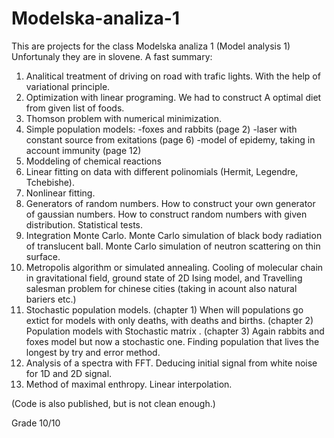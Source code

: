 # Modelska-analiza-1

This are projects for the class Modelska analiza 1 (Model analysis 1)
Unfortunaly they are in slovene. A fast summary:
1. Analitical treatment of driving on road with trafic lights. With the help of variational principle.
2. Optimization with linear programing. We had to construct A optimal diet from given list of foods.
3. Thomson problem with numerical minimization.
4. Simple population models: -foxes and rabbits (page 2)
                             -laser with constant source from exitations (page 6)
                             -model of epidemy, taking in account immunity (page 12)
5. Moddeling of chemical reactions
6. Linear fitting on data with different polinomials (Hermit, Legendre, Tchebishe). 
7. Nonlinear fitting.
8. Generators of random numbers. How to construct your own generator of gaussian numbers. How to construct random numbers with given distribution. Statistical tests.
9. Integration Monte Carlo. Monte Carlo simulation of black body radiation of translucent ball. Monte Carlo simulation of neutron scattering on thin surface.
10. Metropolis algorithm or simulated annealing. Cooling of molecular chain in gravitational field, ground state of 2D Ising model, and Travelling salesman problem for chinese cities (taking in acount also natural bariers etc.)
11. Stochastic population models. (chapter 1) When will populations go extict for models with only deaths, with deaths and births.
                                  (chapter 2) Population models with Stochastic matrix .
                                  (chapter 3) Again rabbits and foxes model but now a stochastic one. Finding population that lives the
                                  longest by try and error method.
12. Analysis of a spectra with FFT. Deducing initial signal from white noise for 1D and 2D signal.
13. Method of maximal enthropy. Linear interpolation.

(Code is also published, but is not clean enough.)

Grade 10/10
